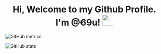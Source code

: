 
<h1 align="center"><b>Hi, Welcome to my Github Profile. I'm @69u! </b><img src="https://media.giphy.com/media/hvRJCLFzcasrR4ia7z/giphy.gif" width="35"></h1>


![GitHub metrics](https://metrics.lecoq.io/69u)  

![GitHub stats](https://github-readme-stats.vercel.app/api?username=69u&show_icons=true&theme=blueberry)  
